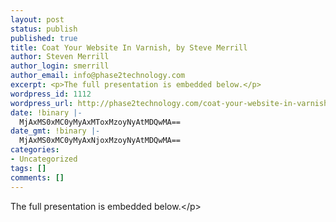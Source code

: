 ```yaml
---
layout: post
status: publish
published: true
title: Coat Your Website In Varnish, by Steve Merrill
author: Steven Merrill
author_login: smerrill
author_email: info@phase2technology.com
excerpt: <p>The full presentation is embedded below.</p>
wordpress_id: 1112
wordpress_url: http://phase2technology.com/coat-your-website-in-varnish-by-steve-merrill/
date: !binary |-
  MjAxMS0xMC0yMyAxMToxMzoyNyAtMDQwMA==
date_gmt: !binary |-
  MjAxMS0xMC0yMyAxNjoxMzoyNyAtMDQwMA==
categories:
- Uncategorized
tags: []
comments: []
---
```

<p>The full presentation is embedded below.<&#47;p></p>
<div class="prezi-player">
<style type="text&#47;css" media="screen">.prezi-player { width: 550px; } .prezi-player-links { text-align: center; }<&#47;style><object id="prezi_rz6xsgdf1tx1" name="prezi_rz6xsgdf1tx1" classid="clsid:D27CDB6E-AE6D-11cf-96B8-444553540000" width="550" height="400"><param name="movie" value="http:&#47;&#47;prezi.com&#47;bin&#47;preziloader.swf" &#47;><param name="allowfullscreen" value="true" &#47;><param name="allowscriptaccess" value="always" &#47;><param name="bgcolor" value="#ffffff" &#47;><param name="flashvars" value="prezi_id=rz6xsgdf1tx1&amp;lock_to_path=0&amp;color=ffffff&amp;autoplay=no&amp;autohide_ctrls=0" &#47;><embed id="preziEmbed_rz6xsgdf1tx1" name="preziEmbed_rz6xsgdf1tx1" src="http:&#47;&#47;prezi.com&#47;bin&#47;preziloader.swf" type="application&#47;x-shockwave-flash" allowfullscreen="true" allowscriptaccess="always" width="550" height="400" bgcolor="#ffffff" flashvars="prezi_id=rz6xsgdf1tx1&amp;lock_to_path=0&amp;color=ffffff&amp;autoplay=no&amp;autohide_ctrls=0"><&#47;embed><&#47;object>
<div class="prezi-player-links">
<p><a title="Information on using the Varnish reverse proxy cache to speed up your website!" href="http:&#47;&#47;prezi.com&#47;rz6xsgdf1tx1&#47;coat-your-website-in-varnish-badcamp-2011&#47;">Coat Your Website in Varnish BADCamp 2011<&#47;a> on <a href="http:&#47;&#47;prezi.com">Prezi<&#47;a><&#47;p><br />
<&#47;div><br />
<&#47;div></p>

